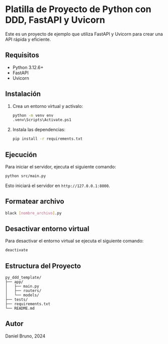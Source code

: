 # Platilla de Proyecto de Python con DDD, FastAPI y Uvicorn

Este es un proyecto de ejemplo que utiliza FastAPI y Uvicorn para crear una API rápida y eficiente.

## Requisitos

- Python 3.12.6+
- FastAPI
- Uvicorn

## Instalación

1. Crea un entorno virtual y actívalo:

   ```bash
   python -m venv env
   .venv\Scripts\Activate.ps1
   ```

2. Instala las dependencias:
   ```bash
   pip install -r requirements.txt
   ```

## Ejecución

Para iniciar el servidor, ejecuta el siguiente comando:

```bash
python src/main.py
```

Esto iniciará el servidor en `http://127.0.0.1:8000`.

## Formatear archivo

```bash
black [nombre_archivo].py
```

## Desactivar entorno virtual

Para desactivar el entorno virtual se ejecuta el siguiente comando:

```bash
deactivate
```

## Estructura del Proyecto

```
py_ddd_template/
├── app/
│   ├── main.py
│   ├── routers/
│   └── models/
├── tests/
├── requirements.txt
└── README.md
```

## Autor

Daniel Bruno, 2024
